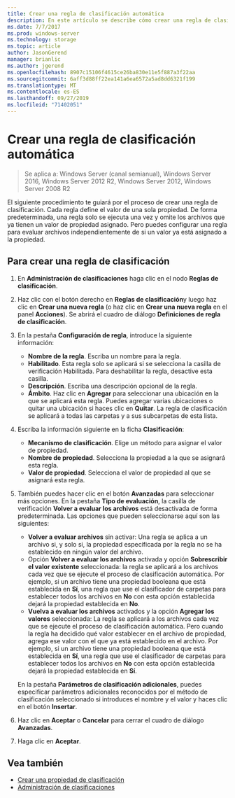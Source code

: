 ```yaml
---
title: Crear una regla de clasificación automática
description: En este artículo se describe cómo crear una regla de clasificación para una propiedad.
ms.date: 7/7/2017
ms.prod: windows-server
ms.technology: storage
ms.topic: article
author: JasonGerend
manager: brianlic
ms.author: jgerend
ms.openlocfilehash: 8907c15106f4615ce26ba830e11e5f887a3f22aa
ms.sourcegitcommit: 6aff3d88ff22ea141a6ea6572a5ad8dd6321f199
ms.translationtype: MT
ms.contentlocale: es-ES
ms.lasthandoff: 09/27/2019
ms.locfileid: "71402051"
---
```

# <a name="create-an-automatic-classification-rule"></a>Crear una regla de clasificación automática

> Se aplica a: Windows Server (canal semianual), Windows Server 2016, Windows Server 2012 R2, Windows Server 2012, Windows Server 2008 R2

El siguiente procedimiento te guiará por el proceso de crear una regla de clasificación. Cada regla define el valor de una sola propiedad. De forma predeterminada, una regla solo se ejecuta una vez y omite los archivos que ya tienen un valor de propiedad asignado. Pero puedes configurar una regla para evaluar archivos independientemente de si un valor ya está asignado a la propiedad.

## <a name="to-create-a-classification-rule"></a>Para crear una regla de clasificación

1.  En **Administración de clasificaciones** haga clic en el nodo **Reglas de clasificación**.

2.  Haz clic con el botón derecho en **Reglas de clasificación**y luego haz clic en **Crear una nueva regla** (o haz clic en **Crear una nueva regla** en el panel **Acciones**). Se abrirá el cuadro de diálogo **Definiciones de regla de clasificación**.

3.  En la pestaña **Configuración de regla**, introduce la siguiente información:

    -   **Nombre de la regla**. Escriba un nombre para la regla.
    -   **Habilitado**. Esta regla solo se aplicará si se selecciona la casilla de verificación Habilitada. Para deshabilitar la regla, desactive esta casilla.
    -   **Descripción**. Escriba una descripción opcional de la regla.
    -   **Ámbito**. Haz clic en **Agregar** para seleccionar una ubicación en la que se aplicará esta regla. Puedes agregar varias ubicaciones o quitar una ubicación si haces clic en **Quitar**. La regla de clasificación se aplicará a todas las carpetas y a sus subcarpetas de esta lista.

4.  Escriba la información siguiente en la ficha **Clasificación**:

    -   **Mecanismo de clasificación**. Elige un método para asignar el valor de propiedad.
    -   **Nombre de propiedad**. Selecciona la propiedad a la que se asignará esta regla.
    -   **Valor de propiedad**. Selecciona el valor de propiedad al que se asignará esta regla.

5.  También puedes hacer clic en el botón **Avanzadas** para seleccionar más opciones. En la pestaña **Tipo de evaluación**, la casilla de verificación **Volver a evaluar los archivos** está desactivada de forma predeterminada. Las opciones que pueden seleccionarse aquí son las siguientes:

    -   **Volver a evaluar archivos** sin activar: Una regla se aplica a un archivo si, y solo si, la propiedad especificada por la regla no se ha establecido en ningún valor del archivo.
    -   Opción **Volver a evaluar los archivos** activada y opción **Sobrescribir el valor existente** seleccionada: la regla se aplicará a los archivos cada vez que se ejecute el proceso de clasificación automática. Por ejemplo, si un archivo tiene una propiedad booleana que está establecida en **Sí**, una regla que use el clasificador de carpetas para establecer todos los archivos en **No** con esta opción establecida dejará la propiedad establecida en **No**.
    -   **Vuelva a evaluar los archivos** activados y la opción **Agregar los valores** seleccionada: La regla se aplicará a los archivos cada vez que se ejecute el proceso de clasificación automática. Pero cuando la regla ha decidido qué valor establecer en el archivo de propiedad, agrega ese valor con el que ya está establecido en el archivo. Por ejemplo, si un archivo tiene una propiedad booleana que está establecida en **Sí**, una regla que use el clasificador de carpetas para establecer todos los archivos en **No** con esta opción establecida dejará la propiedad establecida en **Sí**.

    En la pestaña **Parámetros de clasificación adicionales**, puedes especificar parámetros adicionales reconocidos por el método de clasificación seleccionado si introduces el nombre y el valor y haces clic en el botón **Insertar**.

6.  Haz clic en **Aceptar** o **Cancelar** para cerrar el cuadro de diálogo **Avanzadas**.

7.  Haga clic en **Aceptar**.

## <a name="see-also"></a>Vea también

-   [Crear una propiedad de clasificación](create-classification-property.md)
-   [Administración de clasificaciones](classification-management.md)